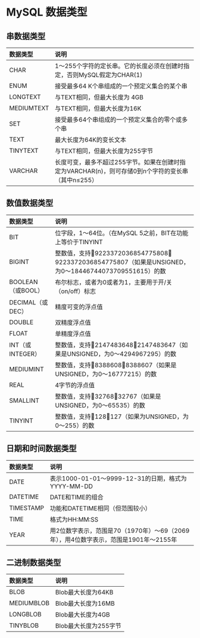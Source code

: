 # MySQL 数据类型

## 串数据类型

|数据类型|说明|
|:------|:------|
|CHAR|1～255个字符的定长串。它的长度必须在创建时指定，否则MySQL假定为CHAR(1)|
|ENUM|接受最多64 K个串组成的一个预定义集合的某个串|
|LONGTEXT|与TEXT相同，但最大长度为 4GB|
|MEDIUMTEXT|与TEXT相同，但最大长度为16K|
|SET|接受最多64个串组成的一个预定义集合的零个或多个串|
|TEXT|最大长度为64K的变长文本|
|TINYTEXT|与TEXT相同，但最大长度为255字节|
|VARCHAR|长度可变，最多不超过255字节。如果在创建时指定为VARCHAR(n)，则可存储0到n个字符的变长串（其中n≤255）|

## 数值数据类型

|数据类型|说明|
|:------|:------|
|BIT|位字段，1～64位。（在MySQL 5之前，BIT在功能上等价于TINYINT|
|BIGINT|整数值，支持9223372036854775808～9223372036854775807（如果是UNSIGNED，为0～18446744073709551615）的数|
|BOOLEAN（或BOOL）|布尔标志，或者为0或者为1，主要用于开/关（on/off）标志|
|DECIMAL（或DEC）|精度可变的浮点值|
|DOUBLE|双精度浮点值|
|FLOAT|单精度浮点值|
|INT（或INTEGER）|整数值，支持2147483648～2147483647（如果是UNSIGNED，为0～4294967295）的数|
|MEDIUMINT|整数值，支持8388608～8388607（如果是UNSIGNED，为0～16777215）的数|
|REAL|4字节的浮点值|
|SMALLINT|整数值，支持32768～32767（如果是UNSIGNED，为0～65535）的数|
|TINYINT|整数值，支持128～127（如果为UNSIGNED，为0～255）的数|

## 日期和时间数据类型

|数据类型|说明|
|:------|:------|
|DATE|表示1000-01-01～9999-12-31的日期，格式为YYYY-MM-DD|
|DATETIME|DATE和TIME的组合|
|TIMESTAMP|功能和DATETIME相同（但范围较小）|
|TIME|格式为HH:MM:SS|
|YEAR|用2位数字表示，范围是70（1970年）～69（2069年），用4位数字表示，范围是1901年～2155年|

## 二进制数据类型

|数据类型|说明|
|:------|:------|
|BLOB|Blob最大长度为64KB|
|MEDIUMBLOB|Blob最大长度为16MB|
|LONGBLOB|Blob最大长度为4GB|
|TINYBLOB|Blob最大长度为255字节|